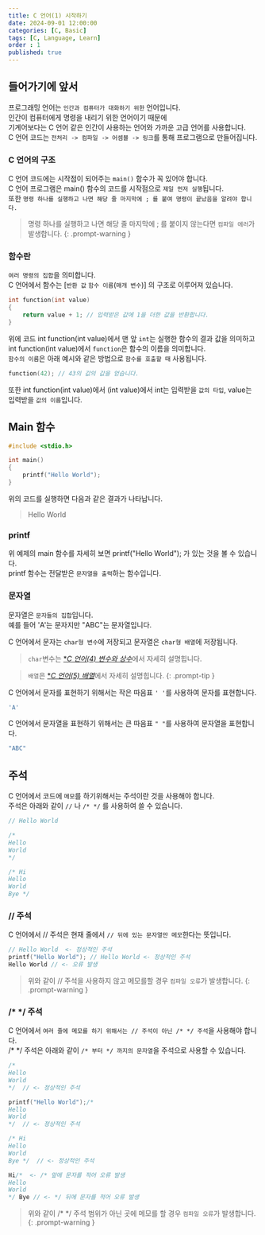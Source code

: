 ```yaml
---
title: C 언어(1) 시작하기
date: 2024-09-01 12:00:00
categories: [C, Basic]
tags: [C, Language, Learn]
order : 1
published: true
---
```


## 들어가기에 앞서

프로그래밍 언어는 `인간과 컴퓨터가 대화하기 위한` 언어입니다.  
인간이 컴퓨터에게 명령을 내리기 위한 언어이기 때문에  
기계어보다는 C 언어 같은 인간이 사용하는 언어와 가까운 고급 언어를 사용합니다.  
C 언어 코드는 `전처리 -> 컴파일 -> 어셈블 -> 링크`를 통해 프로그램으로 만들어집니다.  

### C 언어의 구조

C 언어 코드에는 시작점이 되어주는 `main()` 함수가 꼭 있어야 합니다.  
C 언어 프로그램은 main() 함수의 코드를 시작점으로 `제일 먼저 실행`됩니다.  
또한 `명령 하나를 실행하고 나면 해당 줄 마지막에 ; 를 붙여 명령이 끝났음을 알려야 합니다.`  

<!-- markdownlint-capture -->
<!-- markdownlint-disable -->
> 명령 하나를 실행하고 나면 해당 줄 마지막에 ; 를 붙이지 않는다면 `컴파일 에러`가 발생합니다.
{: .prompt-warning  }

<!-- markdownlint-restore -->

### 함수란

`여러 명령의 집합`을 의미합니다.  
C 언어에서 함수는 [`반환 값` `함수 이름`(`매개 변수`)] 의 구조로 이루어져 있습니다.  

```c
int function(int value)
{
    return value + 1; // 입력받은 값에 1을 더한 값을 반환합니다.
}
```

위에 코드 int function(int value)에서 맨 앞 `int`는 실행한 함수의 결과 값을 의미하고  
int function(int value)에서 `function`은 함수의 이름을 의미합니다.  
`함수의 이름`은 아래 예시와 같은 방법으로 `함수를 호출할 때` 사용됩니다.  

```c 
function(42); // 43의 값의 값을 얻습니다.
```

또한 int function(int value)에서 (int value)에서 
int는 입력받을 `값의 타입`,
value는 입력받을 `값의 이름`입니다.

## Main 함수

```c
#include <stdio.h>

int main()
{
    printf("Hello World");
}
```

위의 코드를 실행하면 다음과 같은 결과가 나타납니다.

> Hello World

### printf

위 예제의 main 함수를 자세히 보면 printf("Hello World"); 가 있는 것을 볼 수 있습니다.  
printf 함수는 전달받은 `문자열을 출력`하는 함수입니다.

### 문자열

문자열은 `문자들의 집합`입니다.  
예를 들어 'A'는 문자지만 "ABC"는 문자열입니다.

C 언어에서 문자는 `char형 변수`에 저장되고 문자열은 `char형 배열`에 저장됩니다.

<!-- markdownlint-capture -->
<!-- markdownlint-disable -->
> `char`변수는 [**C 언어(4) 변수와 상수*](https://bigsungg.github.io/posts/C-언어(4)-변수와-상수/#변수)에서 자세히 설명힙니다.  

> `배열`은 [**C 언어(5) 배열*](https://bigsungg.github.io/posts/C-언어(5)-배열/#배열)에서 자세히 설명힙니다.
{: .prompt-tip }
<!-- markdownlint-restore -->

C 언어에서 문자를 표현하기 위해서는 작은 따음표 `' '`를 사용하여 문자를 표현합니다.

```c
'A'
```

C 언어에서 문자열을 표현하기 위해서는 큰 따음표 `" "`를 사용하여 문자열을 표현합니다.

```c
"ABC"
```

## 주석

C 언어에서 코드에 `메모`를 하기위해서는 주석이란 것을 사용해야 합니다.  
주석은 아래와 같이 `//` 나 `/* */` 를 사용하여 쓸 수 있습니다.

```c
// Hello World

/*
Hello 
World
*/

/* Hi
Hello
World
Bye */ 
```

### // 주석

C 언어에서 // 주석은 현재 줄에서 `// 뒤에 있는 문자열만 메모`한다는 뜻입니다.

```c
// Hello World  <- 정상적인 주석
printf("Hello World"); // Hello World <- 정상적인 주석
Hello World // <- 오류 발생
```

<!-- markdownlint-capture -->
<!-- markdownlint-disable -->
> 위와 같이 // 주석을 사용하지 않고 메모를할 경우 `컴파일 오류`가 발생합니다.
{: .prompt-warning   }
<!-- markdownlint-restore -->

### /* */ 주석

C 언어에서 `여러 줄에 메모를 하기 위해서는 // 주석이 아닌 /* */ 주석`을 사용해야 합니다.  
/* */ 주석은 아래와 같이 `/* 부터 */ 까지의 문자열`을 주석으로 사용할 수  있습니다.

```c
/* 
Hello
World
*/  // <- 정상적인 주석

printf("Hello World");/* 
Hello
World
*/  // <- 정상적인 주석

/* Hi
Hello
World
Bye */  // <- 정상적인 주석

Hi/*  <- /* 앞에 문자를 적어 오류 발생
Hello 
World
*/ Bye // <- */ 뒤에 문자를 적어 오류 발생
```

<!-- markdownlint-capture -->
<!-- markdownlint-disable -->
> 위와 같이 /* */ 주석 범위가 아닌 곳에 메모를 할 경우 `컴파일 오류`가 발생합니다.
{: .prompt-warning   }
<!-- markdownlint-restore -->

